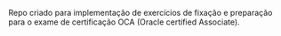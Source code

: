 Repo criado para implementação de exercícios de fixação e preparação para o exame de certificação OCA (Oracle certified Associate).